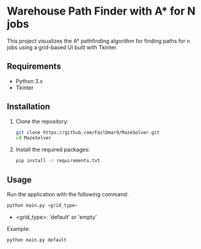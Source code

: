 # Warehouse Path Finder with A* for N jobs

This project visualizes the A* pathfinding algorithm for finding paths for n jobs using a grid-based UI built with Tkinter.

## Requirements

- Python 3.x
- Tkinter

## Installation

1. Clone the repository:
    ```sh
    git clone https://github.com/FazlOmar9/MazeSolver.git
    cd MazeSolver
    ```

2. Install the required packages:
    ```sh
    pip install -r requirements.txt
    ```

## Usage

Run the application with the following command:
```sh
python main.py <grid_type>
```

- <grid_type>: 'default' or 'empty'

Example:
```sh
python main.py default
```
